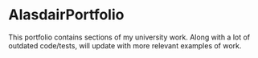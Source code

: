 # AlasdairPortfolio
This portfolio contains sections of my university work. 
Along with a lot of outdated code/tests, will update with more relevant examples of work.


